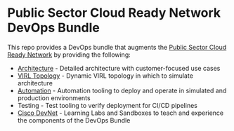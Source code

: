 # Public Sector Cloud Ready Network DevOps Bundle

This repo provides a DevOps bundle that augments the [Public Sector Cloud Ready Network](docs/CRN_Overview.md) by providing
the following:

* [Architecture](docs/Architecture.md) - Detailed architecture with customer-focused use cases
* [VIRL Topology](docs/virl/virl.md#topology) - Dynamic VIRL topology in which to simulate architecture
* [Automation](docs/Automation.md) - Automation tooling to deploy and operate in simulated and production environments
* Testing - Test tooling to verify deployment for CI/CD pipelines
* [Cisco DevNet](developer.cisco.com) - Learning Labs and Sandboxes to teach and experience the components of the DevOps
Bundle